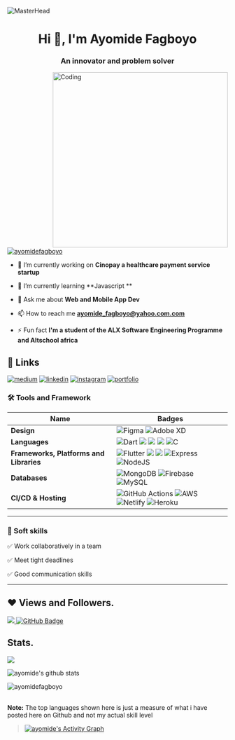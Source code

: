 
 ![MasterHead](https://blog.bit.ai/wp-content/uploads/2018/09/How-to-Embed-GitHub-Gists-in-Your-Documents-Blog-Banner.png)
<h1 align="center">Hi 👋, I'm Ayomide Fagboyo</h1>
<h3 align="center">An innovator and problem solver</h3>
<img align= "right" alt="Coding" width="400" src="https://cdn.dribbble.com/users/1162077/screenshots/3848914/media/320984a9ca58b3c73274c9259ecf6de8.gif">

<p align="left"> <a href="https://twitter.com/ayomide_fagboyo" target="blank"><img src="https://img.shields.io/twitter/follow/ayomide_fagboyo?logo=twitter&style=for-the-badge" alt="ayomidefagboyo" /></a> </p>

- 🔭 I’m currently working on **Cinopay a healthcare payment service startup**

- 🌱 I’m currently learning **Javascript **

- 💬 Ask me about **Web and Mobile App Dev**

- 📫 How to reach me **ayomide_fagboyo@yahoo.com.com**

- ⚡ Fun fact **I'm a student of the ALX Software Engineering Programme and Altschool africa**
 
 ## 🔗 Links
[![medium](https://img.shields.io/badge/medium-fff?style=for-the-badge&logo=medium&logoColor=black)](https://medium.com/@ayomidefagboyo)
[![linkedin](https://img.shields.io/badge/linkedin-0A66C2?style=for-the-badge&logo=linkedin&logoColor=white)](https://www.linkedin.com/in/ayomide-f-0a5723aa/)
[![instagram](https://img.shields.io/badge/instagram-1DA1F2?style=for-the-badge&logo=instagram&logoColor=white)](https://www.instagram.com/ayomidefagboyo)
[![portfolio](https://img.shields.io/badge/my_portfolio-000?style=for-the-badge&logo=ko-fi&logoColor=white)](http://ayomidefagboyo2.netlify.app/)

### 🛠 Tools and Framework

Name | Badges
--- | --- 
**Design**  |  ![Figma](https://img.shields.io/badge/figma-%23F24E1E.svg?style=for-the-badge&logo=figma&logoColor=white) ![Adobe XD](https://img.shields.io/badge/Adobe%20XD-470137?style=for-the-badge&logo=Adobe%20XD&logoColor=#FF61F6)
**Languages**  |  ![Dart](https://img.shields.io/badge/dart-%230175C2.svg?style=for-the-badge&logo=dart&logoColor=white) <img src="https://img.shields.io/badge/JavaScript-323330?style=for-the-badge&logo=javascript&logoColor=F7DF1E" /> <img src="https://img.shields.io/badge/CSS3-1572B6?style=for-the-badge&logo=css3&logoColor=white" /> <img src="https://img.shields.io/badge/HTML5-E34F26?style=for-the-badge&logo=html5&logoColor=white" /> ![C](https://img.shields.io/badge/c-%2300599C.svg?style=for-the-badge&logo=c&logoColor=white)
**Frameworks, Platforms and Libraries** | ![Flutter](https://img.shields.io/badge/Flutter-%2302569B.svg?style=for-the-badge&logo=Flutter&logoColor=white) <img src="https://img.shields.io/badge/Bootstrap-563D7C?style=for-the-badge&logo=bootstrap&logoColor=white" /> <img src="https://img.shields.io/badge/React-20232A?style=for-the-badge&logo=react&logoColor=61DAFB" /> ![Express](https://img.shields.io/badge/Express-000?style=for-the-badge&logo=express&logoColor=white) ![NodeJS](https://img.shields.io/badge/node.js-6DA55F?style=for-the-badge&logo=node.js&logoColor=white)
**Databases**  | ![MongoDB](https://img.shields.io/badge/MongoDB-%234ea94b.svg?style=for-the-badge&logo=mongodb&logoColor=white) ![Firebase](https://img.shields.io/badge/firebase-%23039BE5.svg?style=for-the-badge&logo=firebase) ![MySQL](https://img.shields.io/badge/mysql-%2300f.svg?style=for-the-badge&logo=mysql&logoColor=white)
**CI/CD & Hosting**   | ![GitHub Actions](https://img.shields.io/badge/github%20actions-%232671E5.svg?style=for-the-badge&logo=githubactions&logoColor=white) ![AWS](https://img.shields.io/badge/AWS-%23FF9900.svg?style=for-the-badge&logo=amazon-aws&logoColor=white) ![Netlify](https://img.shields.io/badge/netlify-%23000000.svg?style=for-the-badge&logo=netlify&logoColor=#00C7B7) ![Heroku](https://img.shields.io/badge/heroku-%23430098.svg?style=for-the-badge&logo=heroku&logoColor=white)
</p> 

<hr>

### 👔 Soft skills

✅ Work collaboratively in a team

✅ Meet tight deadlines

✅ Good communication skills

<hr>

## ❤ Views and Followers.

<a href="https://github.com/ayomidefagboyo/github-profile-views-counter">
    <img src="https://komarev.com/ghpvc/?username=ayomidefagboyo">
</a>
<a href="https://github.com/ayomidefagboyo?tab=followers"><img src="https://img.shields.io/github/followers/ayomidefagboyo?label=Followers&style=social" alt="GitHub Badge"></a>


 <br>
 
 
 ## Stats.
 <p><img align="center" src="https://github-readme-stats.vercel.app/api/top-langs/?username=ayomidefagboyo&layout=compact&theme=dark&hide_border=false" /></p>
<p><img align="center" src="https://github-readme-stats.vercel.app/api?username=ayomidefagboyo&show_icons=true&include_all_commits=true&count_private=true&layout=compact&theme=dark&hide_border=false&border_radius=2&hide=contribs" alt="ayomide's github stats" /></p>

<p><img align="center" src="https://github-readme-streak-stats.herokuapp.com/?user=ayomidefagboyo&theme=dark" alt="ayomidefagboyo" /></p>
<br/>
 <b>Note:</b> The top languages shown here is just a measure of what i have posted here on Github and not my actual skill level


> <a href="https://github.com/ayomidefagboyo/github-readme-activity-graph"><img alt="ayomide's Activity Graph" src="https://activity-graph.herokuapp.com/graph?username=ayomidefagboyo&bg_color=0D1117&color=5BCDEC&line=5BCDEC&point=FFFFFF&hide_border=true" /></a>

<br/>
